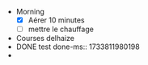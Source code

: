 - Morning
  * [x] Aérer 10 minutes
  * [ ] mettre le chauffage
- Courses delhaize
- DONE test
  done-ms:: 1733811980198
-